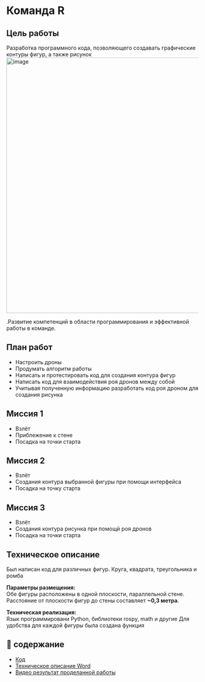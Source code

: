 # Команда R 

## Цель  работы

 Разработка программного кода, позволяющего создавать графические контуры фигур, а также рисунок <img width="817" height="669" alt="image" src="https://github.com/user-attachments/assets/8f0ff253-fd21-4427-9261-3c2c8f360130" />
 
 .Развитие компетенций в области программирования и эффективной работы в команде.

## План работ
* Настроить дроны
* Продумать алгоритм работы
* Написать и протестировать код для создания контура фигур
* Написать код для взаимодействия роя дронов между собой
* Учитывая полученную информацию разработать код роя дроном для создания рисунка
 

## Миссия 1
* Взлёт 
* Приблежение к стене
* Посадка на точки старта

## Миссия 2
* Взлёт 
* Создания контура выбранной фигуры при помощи интерфейса 
* Посадка на точку старта

## Миссия 3
* Взлёт 
* Создания контура рисунка при помощй роя дронов
* Посадка на точки старта



## Техническое описание 
Был написан код для различных фигур. Круга, квадрата, треугольника и ромба

**Параметры размещения:**  
Обе фигуры расположены в одной плоскости, параллельной стене.  
Расстояние от плоскости фигур до стены составляет **~0,3 метра**.
 

**Техническая реализация:**  
 Язык программировани Python, библиотеки rospy, math и другие
 Для удобства для каждой фигуры была создана функция

## 📖 содержание
  
* [Код ](program.py)
* [Техническое описание Word](https://github.com/Muha-bz/Team-R-afrthomatics/blob/main/Техническое%20описание.docx)
* [Видео результат проделанной работы](https://disk.yandex.ru/d/P7FZr041OZHhqg)
